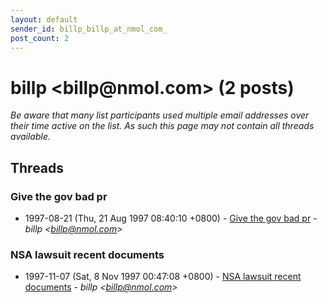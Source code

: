 ```yaml
---
layout: default
sender_id: billp_billp_at_nmol_com_
post_count: 2
---
```


# billp <billp<span>@</span>nmol.com> (2 posts)

_Be aware that many list participants used multiple email addresses over their time active on the list. As such this page may not contain all threads available._

## Threads

### Give the gov bad pr
+ 1997-08-21 (Thu, 21 Aug 1997 08:40:10 +0800) - [Give the gov bad pr](/archive/1997/08/5fc402a1bfc1c748a55607213d5e474a46fbbba8532668333fd88d1095ad6461) - _billp \<billp@nmol.com\>_

### NSA lawsuit recent documents
+ 1997-11-07 (Sat, 8 Nov 1997 00:47:08 +0800) - [NSA lawsuit recent documents](/archive/1997/11/2bc59201bff5aaeb8bf1ead5372ada84faa90d43e8cddea63c7f4be048fb1185) - _billp \<billp@nmol.com\>_


